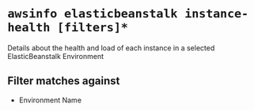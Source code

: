 # `awsinfo elasticbeanstalk instance-health [filters]*`

Details about the health and load of each instance in a selected ElasticBeanstalk Environment

## Filter matches against

* Environment Name
